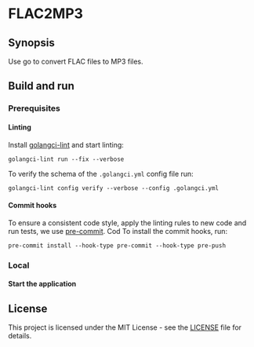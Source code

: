 # FLAC2MP3

## Synopsis

Use go to convert FLAC files to MP3 files.

## Build and run

### Prerequisites

#### Linting

Install [golangci-lint](https://golangci-lint.run/welcome/install/#local-installation) and start linting:

```shell
golangci-lint run --fix --verbose 
```

To verify the schema of the `.golangci.yml` config file run:

```shell
golangci-lint config verify --verbose --config .golangci.yml
```

#### Commit hooks

To ensure a consistent code style, apply the linting rules to new code and run tests, we use [pre-commit](https://pre-commit.com/). Cod
To install the commit hooks, run:

```shell
pre-commit install --hook-type pre-commit --hook-type pre-push
```

### Local

#### Start the application

## License

This project is licensed under the MIT License - see the [LICENSE](LICENSE) file for details.

